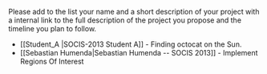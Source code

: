 Please add to the list your name and a short description of your project with a internal link to the full description of the project you propose and the timeline you plan to follow.
* [[Student_A |SOCIS-2013  Student A]] - Finding octocat on the Sun.
* [[Sebastian Humenda|Sebastian Humenda -- SOCIS 2013]] - Implement Regions Of Interest
